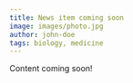 ```yaml
---
title: News item coming soon
image: images/photo.jpg
author: john-doe
tags: biology, medicine
---
```


Content coming soon!
